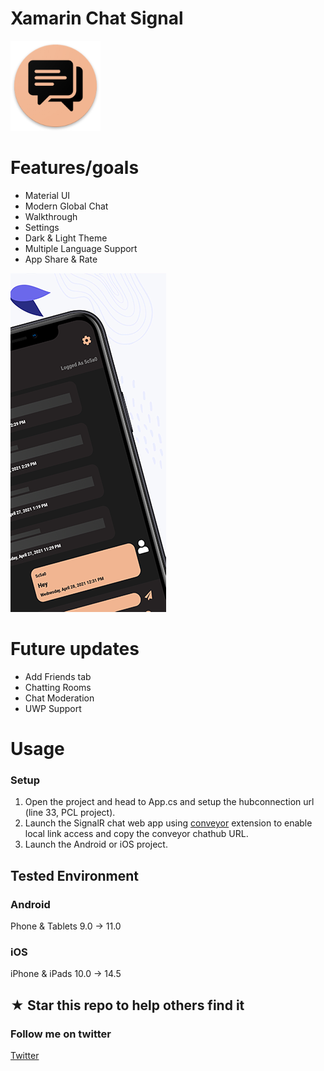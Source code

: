 # Xamarin Chat Signal

![Xamarin Chat Signal Icon](docs/icon.png)

# Features/goals
- Material UI
- Modern Global Chat
- Walkthrough
- Settings
- Dark & Light Theme
- Multiple Language Support
- App Share & Rate

![Xamarin Chat Signal Icon](docs/ios.png)

# Future updates
- Add Friends tab
- Chatting Rooms
- Chat Moderation
- UWP Support

# Usage

### Setup
1. Open the project and head to App.cs and setup the hubconnection url (line 33, PCL project).
2. Launch the SignalR chat web app using [conveyor](https://conveyor.cloud?utm_source=conveyor&utm_medium=linkshare&utm_campaign=conveyor) extension to enable local link access and copy the conveyor chathub URL.
3. Launch the Android or iOS project.

## Tested Environment

### Android
Phone & Tablets
9.0 -> 11.0
### iOS
iPhone & iPads
10.0 -> 14.5

## ★ Star this repo to help others find it

### Follow me on twitter
[Twitter](https://twitter.com/jihadkhawaja)
